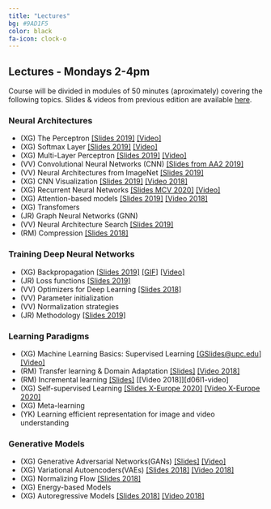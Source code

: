 ```yaml
---
title: "Lectures"
bg: #9AD1F5
color: black
fa-icon: clock-o
---
```


## Lectures - Mondays 2-4pm

Course will be divided in modules of 50 minutes (aproximately) covering the following topics. Slides & videos from previous edition are available [here](https://github.com/telecombcn-dl/lectures-all).

### Neural Architectures
* (XG) The Perceptron [[Slides 2019]][d02l1-slides] [[Video]][dlai-2020-perceptron-video]
* (XG) Softmax Layer [[Slides 2019]][d02l3-slides] [[Video]][dlai-2020-softmax-video]
* (XG) Multi-Layer Perceptron [[Slides 2019]][d02l4-slides] [[Video]][dlai-2020-mlp-video]
* (VV) Convolutional Neural Networks (CNN) [[Slides from AA2 2019]][d03l1-slides]
* (VV) Neural Architectures from ImageNet [[Slides 2019]][d08l1-slides]
* (XG) CNN Visualization [[Slides 2019]][d07l1-slides] [[Video 2018]][d06l2-video]
* (XG) Recurrent Neural Networks [[Slides MCV 2020]][rnn-slides] [[Video]][rnn-video]
* (XG) Attention-based models [[Slides 2019]][d06l2-slides] [[Video 2018]][d06l2-video]
* (XG) Transfomers 
* (JR) Graph Neural Networks (GNN)
* (VV) Neural Architecture Search [[Slides 2019]][d08l2-slides]
* (RM) Compression [[Slides 2018]][idl2018-d5l1-slides]

### Training Deep Neural Networks
* (XG) Backpropagation [[Slides 2019]][d02l2-slides] [[GIF]][d02l2-gif] [[Video]][dlai-2020-backprop-video] 
* (JR) Loss functions [[Slides 2019]][d04l1-slides]
* (VV) Optimizers for Deep Learning [[Slides 2018]][idl2018-d2l2-slides]
* (VV) Parameter initialization
* (VV) Normalization strategies
* (JR) Methodology [[Slides 2019]][d05l2-slides]

### Learning Paradigms
* (XG) Machine Learning Basics: Supervised Learning [[GSlides@upc.edu]][dlai_2020_01_ml-slides] [[Video]][dlai_2020_01_ml-video]
* (RM) Transfer learning & Domain Adaptation [[Slides]][d09l1-slides] [[Video 2018]][d05l1-video]
* (RM) Incremental learning [[Slides]][d09l2-slides] [[Video 2018]][d06l1-video]
* (XG) Self-supervised Learning [[Slides X-Europe 2020]][self-slides] [[Video X-Europe 2020]][self-video]
* (XG) Meta-learning 
* (YK) Learning efficient representation for image and video understanding

### Generative Models
* (XG) Generative Adversarial Networks(GANs) [[Slides]][gan-slides] [[Video]][gan-video]
* (XG) Variational Autoencoders(VAEs) [[Slides 2018]][vae-slides] [[Video 2018]][vae-video]
* (XG) Normalizing Flow [[Slides 2018]][flows-slides]
* (XG) Energy-based Models
* (XG) Autoregressive Models [[Slides 2018]][vae-slides] [[Video 2018]][vae-video]

[dlai_2020_01_ml-slides]: https://docs.google.com/presentation/d/1FxtiVhPjurQxfdS7ETfbzorvhfKiDuQFh5sfRdsheCE/edit?usp=sharing
[dlai_2020_01_ml-video]: https://www.youtube.com/watch?v=fuwDBSTlu4o

[dlai-2020-perceptron-video]: https://youtu.be/uov7XmTGDBs
[dlai-2020-backprop-video]: https://youtu.be/mD3KouDAS5Y
[dlai-2020-softmax-video]: https://youtu.be/Df6Rnbw-tog
[dlai-2020-mlp-video]: https://youtu.be/hZN3qg46oiM

[d01l2-slides]: https://github.com/telecombcn-dl/dlai-2019/raw/master/slides/dlai_2019_d01l2_ml.pdf
[d01l2-video]: https://www.youtube.com/watch?v=cshjMqYJrTo

[d02l1-slides]: https://github.com/telecombcn-dl/dlai-2019/raw/master/slides/dlai_2019_d02l1_perceptron.pdf

[d02l2-slides]: https://github.com/telecombcn-dl/dlai-2019/raw/master/slides/dlai_2019_d02l2_backprop.pdf
[d02l2-gif]: https://github.com/telecombcn-dl/dlai-2019/raw/master/slides/dlai_2019_d02l2_backprop.gif
[d02l2-video]: https://www.youtube.com/watch?v=uub_hqDlqjc

[d02l3-slides]: https://github.com/telecombcn-dl/dlai-2019/raw/master/slides/dlai_2019_d02l3_softmax.pdf

[d02l4-slides]: https://github.com/telecombcn-dl/dlai-2019/raw/master/slides/dlai_2019_d02l4_mlp.pdf
[d02l4-video]: https://youtu.be/F03UEq8yVkI

[d03l1-slides]: https://github.com/telecombcn-dl/dlai-2019/raw/master/slides/aa2_dl_2019_06_cnn.pdf

[d04l1-slides]: https://github.com/telecombcn-dl/dlai-2019/raw/master/slides/dlai_2019_d04l1_losses.pdf

[d04l2-gif]: https://github.com/telecombcn-dl/2018-dlai/raw/master/gifs/dlai2018-d04l2-LearningWithoutAnnotations.gif
[d04l2-slides]: https://www.slideshare.net/xavigiro/deep-learning-without-annotations-xavier-giro-upc-barcelona-2018


[d05l1-slides]: https://www.slideshare.net/xavigiro/transfer-learning-and-domain-adaptation-ramon-morros-upc-2018
[d05l1-video]: https://youtu.be/ik_Up56bWLE

[d05l2-slides]: https://github.com/telecombcn-dl/dlai-2019/raw/master/slides/dlai_2019_d05l2_methodology.pdf
[d05l2-video]: https://youtu.be/HBeevCctYXM

[rnn-slides]: https://www.slideshare.net/xavigiro/recurrent-neural-networks-rnn-xavier-giro-upc-telecombcn-barcelona-2020
[rnn-video]: https://youtu.be/fWgoZdsvqxs

[d06l2-slides]: https://github.com/telecombcn-dl/dlai-2019/raw/master/slides/dlai_2019_d06l2_attention.pdf
[d06l2-video]: https://www.youtube.com/watch?v=9oMVVx98Hk4

[d07l1-slides]: https://github.com/telecombcn-dl/dlai-2019/raw/master/slides/dlai_2019_d07l1_interpretability.pdf

[d08l1-slides]: https://github.com/telecombcn-dl/dlai-2019/raw/master/slides/dlai_2019_d08l1_architectures.pdf

[d08l2-slides]: https://github.com/telecombcn-dl/dlai-2019/raw/master/slides/dlai_2019_d08l2_nas.pdf

[d09l1-slides]: https://github.com/telecombcn-dl/dlai-2019/raw/master/slides/dlai_2019_d09l1_transfer.pdf
[d09l2-slides]: https://github.com/telecombcn-dl/dlai-2019/raw/master/slides/dlai_2019_d09l2_incremental.pdf

[self-slides]: https://www.slideshare.net/xavigiro/deep-selfsupervised-learning-for-all-xavier-giro-xeurope-2020
[self-video]: https://youtu.be/wxJ6SJeNhNg

[vae-slides]: https://www.slideshare.net/xavigiro/variational-autoencoders-vae-santiago-pascual-upc-barcelona-2018
[vae-video]: https://youtu.be/nSyj85PbhkI

[flows-slides]: https://www.slideshare.net/xavigiro/pixelcnn-wavenet-normalizing-flows-santiago-pascual-upc-barcelona-2018

[guest-slides]: https://github.com/telecombcn-dl/dlai-2019/raw/master/slides/dlai_2019_guest_kalantidis.pdf

[idl2018-d5l1-slides]: https://github.com/telecombcn-dl/2018-idl/raw/master/slides/D5L1_CompressionRankings.pdf
[idl2018-d2l2-slides]: https://github.com/telecombcn-dl/2018-idl/raw/master/slides/D2L2_Optimization.pdf

[gan-slides]: https://www.slideshare.net/xavigiro/generative-adversarial-networks-gan-xavier-giro-upc-telecombcn-barcelona-2020
[gan-video]: https://youtu.be/PflmLttr6GU


